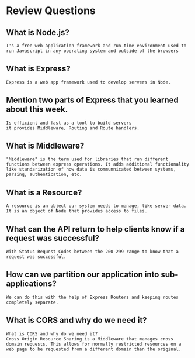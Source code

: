 # Review Questions

## What is Node.js?
    I's a free web application framework and run-time environment used to run Javascript in any operating system and outside of the browsers
    
## What is Express?
    Express is a web app framework used to develop servers in Node.

## Mention two parts of Express that you learned about this week.
    Is efficient and fast as a tool to build servers
	it provides Middleware, Routing and Route handlers.

## What is Middleware?
    "Middleware" is the term used for libraries that run different functions between express operations. It adds additional functionality like standarization of how data is communnicated between systems, parsing, authentication, etc.

## What is a Resource?
    A resource is an object our system needs to manage, like server data. It is an object of Node that provides access to files.

## What can the API return to help clients know if a request was successful?
    With Status Request Codes between the 200-299 range to know that a request was successful.

## How can we partition our application into sub-applications?
    We can do this with the help of Express Routers and keeping routes completely separate.

## What is CORS and why do we need it?
    What is CORS and why do we need it?
	Cross Origin Resource Sharing is a Middleware that manages cross domain requests. This allows for normally restricted resources on a web page to be requested from a different domain than the original.